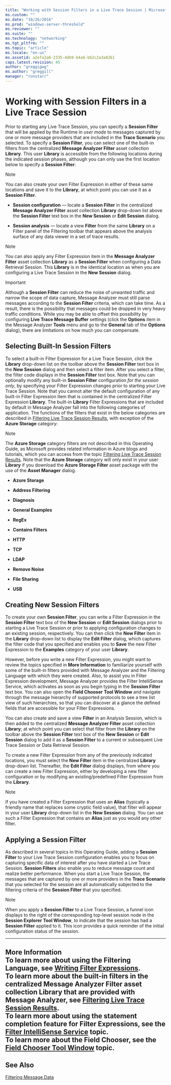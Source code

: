 ```yaml
---
title: "Working with Session Filters in a Live Trace Session | Microsoft Docs"
ms.custom: ""
ms.date: "10/26/2016"
ms.prod: "windows-server-threshold"
ms.reviewer: ""
ms.suite: ""
ms.technology: "networking"
ms.tgt_pltfrm: ""
ms.topic: "article"
ms.locale: "en-us"
ms.assetid: a2efa2a6-2335-4db9-b4a6-bb2c2a3a8261
caps.latest.revision: 45
author: "greggigwg"
ms.author: "greggill"
manager: "ronstarr"
---
```

# Working with Session Filters in a Live Trace Session
Prior to starting any Live Trace Session, you can specify a **Session Filter** that will be applied by the Runtime in *user mode* to messages captured by one or more message providers that are included in the **Trace Scenario** you selected. To specify a **Session Filter**, you can select one of the built-in filters from the centralized **Message Analyzer Filter** asset collection **Library**. This user **Library** is accessible from the following locations during the indicated session phases, although you can  only use the first location below to specify a **Session Filter**:  
  
> [!NOTE]
>  You can also create your own Filter Expression in either of these same locations and save it to the **Library**, at which point you can use it as a **Session Filter**.  
  
-   **Session configuration** — locate a **Session Filter** in the centralized **Message Analyzer Filter** asset collection **Library** drop-down list above the **Session Filter** text box in the **New Session** or **Edit Session** dialog.  
  
-   **Session analysis** — locate a  view **Filter** from the same **Library** on a Filter panel of the Filtering toolbar that appears above the analysis surface of any data viewer in a set of trace results.  
  
> [!NOTE]
>  You can also apply any Filter Expression item in the **Message Analyzer Filter** asset collection **Library** as a **Session Filter** when configuring a Data Retrieval Session. This **Library** is in the identical location as when you are configuring a Live Trace Session in the **New Session** dialog.  
  
> [!IMPORTANT]
>  Although a **Session Filter** can reduce the noise of unwanted traffic and narrow the scope of data capture, Message Analyzer must still parse messages according to the **Session Filter** criteria, which can take time. As a result, there is the possibility that messages could be dropped in very heavy traffic conditions. While you may be able to offset this possibility by configuring **Live Trace Message Buffer** settings (click the **Options** item in the Message Analyzer **Tools** menu and go to the **General** tab of the **Options** dialog), there are limitations on how much you can compensate.  
  
<a name="BKMK_SelectingSessionFilters"></a>   
## Selecting Built-In Session Filters  
 To select a built-in Filter Expression for a Live Trace Session, click the **Library** drop-down list on the toolbar above the **Session Filter** text box in the **New Session** dialog and then select a filter item. After you select a filter, the filter code displays in the **Session Filter** text box. Note that you can optionally modify any built-in **Session Filter** configuration *for the session only*, by specifying your Filter Expression changes prior to starting your Live Trace Session. Note that you cannot alter the default configuration of any built-in Filter Expression item that is contained in the centralized Filter Expression **Library**. The built-in **Library** Filter Expressions that are included by default in Message Analyzer fall into the following categories of application. The functions of the filters that exist in the below categories are described in [Filtering Live Trace Session Results](filtering-live-trace-session-results.md), with exception of the **Azure Storage** category:  
  
> [!NOTE]
>  The **Azure Storage** category filters are not described in this Operating Guide, as Microsoft provides related information in Azure blogs and tutorials, which you can access from the topic [Filtering Live Trace Session Results](filtering-live-trace-session-results.md). Note that the **Azure Storage** category will only exist in your user **Library** if you download the **Azure Storage Filter** asset package with the use of  the **Asset Manager** dialog.  
  
-   **Azure Storage**  
  
-   **Address Filtering**  
  
-   **Diagnosis**  
  
-   **General Examples**  
  
-   **RegEx**  
  
-   **Contains Filters**  
  
-   **HTTP**  
  
-   **TCP**  
  
-   **LDAP**  
  
-   **Remove Noise**  
  
-   **File Sharing**  
  
-   **USB**  
  
## Creating New Session Filters  
 To create your own **Session Filter**, you can write a Filter Expression in the **Session Filter** text box of the **New Session** or **Edit Session** dialogs prior to starting a Live Trace Session or prior to applying configuration changes to an existing session, respectively. You can then click the **New Filter** item in the **Library** drop-down list to display the **Edit Filter** dialog, which captures the filter code that you specified and enables you to **Save** the new Filter Expression to the **Examples** category of your user **Library**.  
  
 However, before you write a new Filter Expression, you might want to review the topics specified in **More Information** to familiarize yourself with some of the built-in filters provided with Message Analyzer and the Filtering Language with which they were created. Also, to assist you in Filter Expression development, Message Analyzer provides the Filter IntelliSense Service, which activates as soon as you begin typing in the **Session Filter** text box. You can also open the **Field Chooser** **Tool Window** and navigate through the message hierarchy of supported protocols to see a tree list view of such hierarchies, so that you can discover at a glance the defined fields that are accessible for your Filter Expressions.  
  
 You can also create and save a view **Filter** in an Analysis Session, which is then added to the centralized **Message Analyzer Filter** asset collection  **Library**; at which point you can select that filter from the **Library** on the toolbar above the **Session Filter** text box of the **New Session** or **Edit Session** dialog to add it as a **Session Filter** to a current or subsequent Live Trace Session or Data Retrieval Session.  
  
 To create a new Filter Expression from any of the previously indicated locations, you must select the **New Filter** item in the centralized **Library** drop-down list. Thereafter, the **Edit Filter** dialog displays, from where you can create a new Filter Expression, either by developing a new filter configuration or by modifying an existing/predefined Filter Expression from the **Library**.  
  
> [!NOTE]
>  If you have created a Filter Expression that uses an **Alias** (typically a friendly name that replaces some cryptic field value), that filter will appear in your user **Library** drop-down list in the  **New Session** dialog. You can use such a Filter Expression that contains an **Alias** just as you would any other filter.  
  
## Applying a Session Filter  
 As described in several topics in this Operating Guide, adding a **Session Filter** to your Live Trace Session configuration enables you to focus on capturing specific data of interest after you have started a Live Trace Session. **Session Filters** also enable you to reduce message count and realize better performance. When you start a Live Trace Session, the messages that are captured by one or more providers in the **Trace Scenario** that you selected for the session are all automatically subjected to the filtering criteria of the **Session Filter** that you specified.  
  
> [!NOTE]
>  When you apply a **Session Filter** to a Live Trace Session, a funnel icon displays to the right of the corresponding top-level session node in the **Session Explorer** **Tool Window**, to indicate that the session has had a **Session Filter** applied to it. This icon provides a quick reminder of the initial configuration status of the session.  
  
---  
  
 **More Information**   
 **To learn more** about using the Filtering Language, see [Writing Filter Expressions](writing-filter-expressions.md).   
**To learn more** about the built-in filters in the centralized **Message Analyzer Filter** asset collection **Library** that are provided with Message Analyzer, see [Filtering Live Trace Session Results](filtering-live-trace-session-results.md).   
**To learn more** about using the statement completion feature for Filter Expressions, see the [Filter IntelliSense Service](filter-intellisense-service.md) topic.  
**To learn more** about the **Field Chooser**, see the [Field Chooser Tool Window](field-chooser-tool-window.md) topic.  
---  
  
## See Also  
 [Filtering Message Data](filtering-message-data.md)
